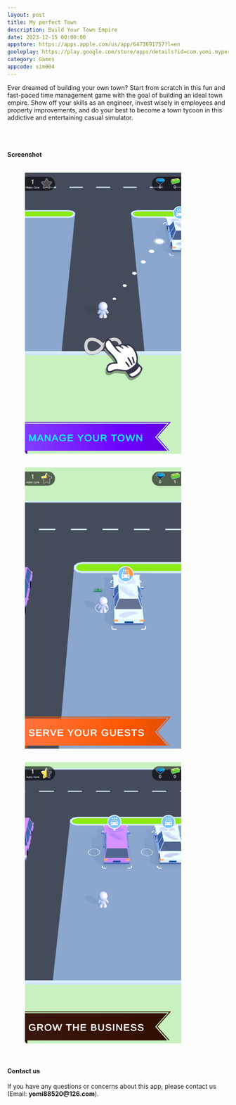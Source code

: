 ```yaml
---
layout: post
title: My perfect Town
description: Build Your Town Empire
date: 2023-12-15 00:00:00
appstore: https://apps.apple.com/us/app/6473691757?l=en
gooleplay: https://play.google.com/store/apps/details?id=com.yomi.myperfecttown
category: Games
appcode: sim004
---
```


Ever dreamed of building your own town? Start from scratch in this fun and fast-paced time management game with the goal of building an ideal town empire. Show off your skills as an engineer, invest wisely in employees and property improvements, and do your best to become a town tycoon in this addictive and entertaining casual simulator.

<br>
<br>

#### Screenshot

<style>
    figure {
        display: inline-block;
        margin-top: 1em;
        margin-bottom: 1em;
        margin-left: 40px;
        margin-right: 40px;
    }
</style>


<figure>
<img src="images\ss\sim004\1.png" width="356" height="640">
</figure>
<figure>
<img src="images\ss\sim004\2.png" width="356" height="640">
</figure>
<figure>
<img src="images\ss\sim004\3.png" width="356" height="640">
</figure>

<br>
<br>

#### Contact us

If you have any questions or concerns about this app, please contact us (Email:  __yomi88520@126.com__).


<br>
<br>
<br>
<br>

